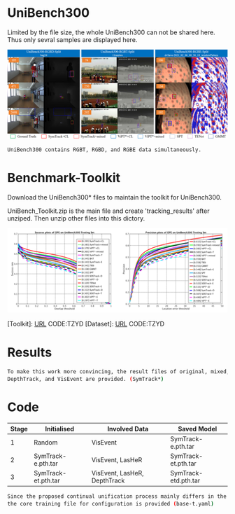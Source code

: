 # UniBench300

Limited by the file size, the whole UniBench300 can not be shared here.
Thus only sevral samples are displayed here.

![image](vis.png)

```bash
UniBench300 contains RGBT, RGBD, and RGBE data simultaneously.
```


# Benchmark-Toolkit

Download the UniBench300* files to maintain the toolkit for UniBench300.

UniBench_Toolkit.zip is the main file and create 'tracking_results' after unziped.
Then unzip other files into this dictory.

![image](results-unibench300.png)

[Toolkit]: [URL](https://pan.baidu.com/s/1zpyymZvaSWj6T8OmeBFLPw) CODE:TZYD             [Dataset]: [URL](https://pan.baidu.com/s/1zpyymZvaSWj6T8OmeBFLPw) CODE:TZYD 

# Results

```bash
To make this work more convincing, the result files of original, mixed, and CL-boosted versions on LasHeR,
DepthTrack, and VisEvent are provided. (SymTrack*)
```

# Code

|  Stage|Initialised| Involved Data | Saved Model|
|--|--|--|--|
|  1|Random| VisEvent |SymTrack-e.pth.tar|
|  2| SymTrack-e.pth.tar|VisEvent, LasHeR |SymTrack-et.pth.tar|
|  3| SymTrack-et.pth.tar|VisEvent, LasHeR, DepthTrack |SymTrack-etd.pth.tar|



```bash
Since the proposed continual unification process mainly differs in the trainng stage,
the core training file for configuration is provided (base-t.yaml)
```

